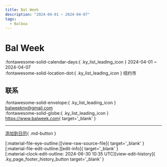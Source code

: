 ```yaml
---
title: Bal Week
description: "2024-04-01 ~ 2024-04-07"
tags:
  - Balboa
---
```


# Bal Week 

:fontawesome-solid-calendar-days:{ .ky_list_leading_icon } 2024-04-01 ~ 2024-04-07  
:fontawesome-solid-location-dot:{ .ky_list_leading_icon } 纽约市  

## 联系

:fontawesome-solid-envelope:{ .ky_list_leading_icon } <balweekny@gmail.com>  
:fontawesome-solid-globe:{ .ky_list_leading_icon } <https://www.balweek.com>{ target='_blank' }  

---

[添加到日历](https://swing.news/ics/zh-Hans/2024/us/bal-week-2024.ics){ .md-button }

<div class="ky_page_footer" markdown>
<div class="ky_page_footer_trailing" markdown="span">
[:material-file-eye-outline:][view-raw-source-file]{ target='_blank' }
[:material-file-edit-outline:][edit-info]{ target='_blank' }
</div>
<div class="ky_page_footer_leading" markdown="span">
[:material-clock-edit-outline: 2024-06-30 10:35 UTC][view-edit-history]{ .ky_page_footer_history_button target='_blank' }
</div>
</div>

[view-raw-source-file]: https://github.com/swingdance/events/blob/main/2024/us/bal-week-2024.json "查看原始源文件"
[edit-info]: https://github.com/swingdance/events/issues/new?assignees=&labels=update+event&projects=&template=03-update_entity.yml&title=%5B2024%2Fus%5D%20Bal%20Week&region=us&year=2024&id=bal-week-2024&name=Bal%20Week&org_id= "编辑信息"

[view-edit-history]: https://github.com/swingdance/events/commits/main/2024/us/bal-week-2024.json "查看编辑历史"
